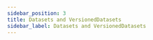 ```yaml
---
sidebar_position: 3
title: Datasets and VersionedDatasets
sidebar_label: Datasets and VersionedDatasets
---
```



